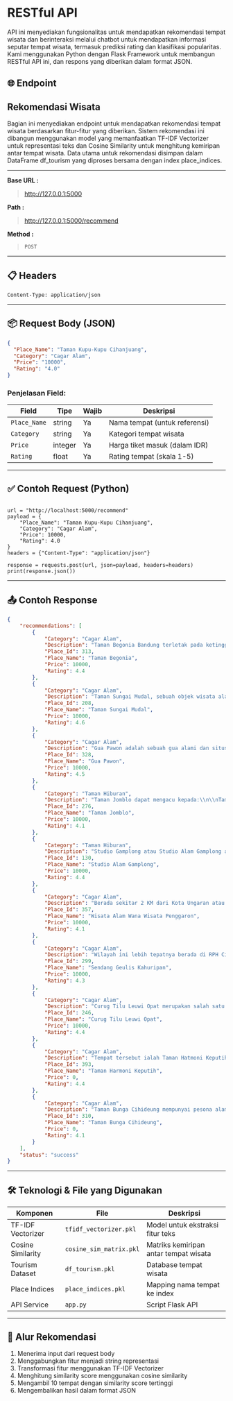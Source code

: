 # RESTful API
API ini menyediakan fungsionalitas untuk mendapatkan rekomendasi tempat wisata dan berinteraksi melalui chatbot untuk mendapatkan informasi seputar tempat wisata, termasuk prediksi rating dan klasifikasi popularitas. Kami menggunakan Python dengan Flask Framework untuk membangun RESTful API ini, dan respons yang diberikan dalam format JSON.

## 🌐 Endpoint

## Rekomendasi Wisata
Bagian ini menyediakan endpoint untuk mendapatkan rekomendasi tempat wisata berdasarkan fitur-fitur yang diberikan. Sistem rekomendasi ini dibangun menggunakan model yang memanfaatkan TF-IDF Vectorizer untuk representasi teks dan Cosine Similarity untuk menghitung kemiripan antar tempat wisata. Data utama untuk rekomendasi disimpan dalam DataFrame df_tourism yang diproses bersama dengan index place_indices.

---

**Base URL :**
> http://127.0.0.1:5000

**Path :**
> http://127.0.0.1:5000/recommend

**Method :**
> `POST`

---

## 📋 Headers

```http
Content-Type: application/json
```

---

## 📦 Request Body (JSON)
```json
{
  "Place_Name": "Taman Kupu-Kupu Cihanjuang",
  "Category": "Cagar Alam",
  "Price": "10000",
  "Rating": "4.0"
}
```

### Penjelasan Field:

| Field         | Tipe     | Wajib | Deskripsi                                  |
|---------------|----------|-------|--------------------------------------------|
| `Place_Name`  | string   | Ya    | Nama tempat (untuk referensi)              |
| `Category`    | string   | Ya    | Kategori tempat wisata                     |
| `Price`       | integer  | Ya    | Harga tiket masuk (dalam IDR)              |
| `Rating`       | float   | Ya    | Rating tempat (skala 1-5)                  |

---

## ✅ Contoh Request (Python)

```import requests

url = "http://localhost:5000/recommend"
payload = {
    "Place_Name": "Taman Kupu-Kupu Cihanjuang",
    "Category": "Cagar Alam",
    "Price": 10000,
    "Rating": 4.0
}
headers = {"Content-Type": "application/json"}

response = requests.post(url, json=payload, headers=headers)
print(response.json())
```

---

## 📤 Contoh Response

```json
{
    "recommendations": [
        {
            "Category": "Cagar Alam",
            "Description": "Taman Begonia Bandung terletak pada ketinggian 1200 meter di atas laut. Selain balinea, ada beraneka jenis bunga lainnya seperti salvia, impatiens, geranium, dan celosia. Saking indahnya banyak orang yang menyebut setara dengan taman Himawari no Sato di Jepang. Bunga Balinea itu sendiri merupakan jenis bunga Begonia yang berasal dari Bali. Tanaman yang cocok ditanam di berbagai cuaca ini akan tumbuh di sepanjang musim. Bunga Balinea adalah tanaman yang sering ditanam di perkebunan dan pekarangan hotel serta taman kota Keistimewaan Taman Bunga Begonia bukan hanya dari keberadaan bunga dan tanaman yang ada, melainkan juga dari tatanan taman yang menarik. Warna-warni taman bunga juga dilengkapi dengan berbagai bentukan yang cocok untuk berfoto-foto. Bahkan memang banyak pengunjung yang datang ke sini hanya untuk mengabadikan keindahan tamannya. Selain itu, karena berada di dataran tinggi, para pengunjung pasti akan nyaman beraktivitas di sana dengan suhu yang sejuk dan menyegarkan.",
            "Place_Id": 313,
            "Place_Name": "Taman Begonia",
            "Price": 10000,
            "Rating": 4.4
        },
        {
            "Category": "Cagar Alam",
            "Description": "Taman Sungai Mudal, sebuah objek wisata alam terbuka yang terletak di Kabupaten Kulon Progo, yang menawarkan pesona sebuah kolam pemandian yang bersumber dari mata air alami. Mata airnya bersumber dari sebuah goa, sehingga kehadiran Taman Sungai Mudal menjadi mengesampingkan kesan angker dari sebuah goa. Apalagi ditambah dengan dukungan fasilitas yang membuat para wisatawan merasa nyaman saat berada di sana. Taman Sungai Mudal menjadi salah-satu wisata Kulon Progo yang selalu menjadi destinasi utama saat liburan tiba. Salah-satu alasan utamanya dikarenakan Taman Sungai Mudal mampu menjadi destinasi wisata keluarga yang menyenangkan.",
            "Place_Id": 208,
            "Place_Name": "Taman Sungai Mudal",
            "Price": 10000,
            "Rating": 4.6
        },
        {
            "Category": "Cagar Alam",
            "Description": "Gua Pawon adalah sebuah gua alami dan situs purbakala yang terletak di Desa Gunung Masigit, Kecamatan Cipatat, Padalarang, Kabupaten Bandung Barat, atau sekitar 25 km arah barat Kota Bandung. Merupakan sebuah tempat yang penting bagi orang Sunda karena di sanalah tempat berkumpulnya sesepuh Sunda yang sekarang menduduki bagian barat pulau Jawa. Di sana pernah ditemukan kerangka manusia purba yang konon adalah nenek moyang orang Sunda (masih diteliti di balai Arkeolog Bandung).\r",
            "Place_Id": 328,
            "Place_Name": "Gua Pawon",
            "Price": 10000,
            "Rating": 4.5
        },
        {
            "Category": "Taman Hiburan",
            "Description": "Taman Jomblo dapat mengacu kepada:\\n\\nTaman Pasupati, sebuah taman yang didirikan oleh Ridwan Kamil di Bandung\\nPedestrian Jomblo, sebuah tempat rekreasi yang didirikan di Jambi\\nTaman Jomblo (Mataram), sebuah taman yang didirikan di Mataram, Nusa Tenggara Barat",
            "Place_Id": 276,
            "Place_Name": "Taman Jomblo",
            "Price": 10000,
            "Rating": 4.1
        },
        {
            "Category": "Taman Hiburan",
            "Description": "Studio Gamplong atau Studio Alam Gamplong adalah sebuah tempat wisata yang terletak di Desa Gamplong, Kecamatan Moyudan, Kabupaten Sleman. Tempat tersebut awalnya adalah tempat pengambilan gambar film Sultan Agung: Tahta, Perjuangan, Cinta dan Bumi Manusia karya Hanung Bramantyo. Tempat tersebut didirikan di atas lahan seluas 2,5 hektar. Tempat tersebut diresmikan oleh Presiden Joko Widodo pada 15 Juli 2018.",
            "Place_Id": 130,
            "Place_Name": "Studio Alam Gamplong",
            "Price": 10000,
            "Rating": 4.4
        },
        {
            "Category": "Cagar Alam",
            "Description": "Berada sekitar 2 KM dari Kota Ungaran atau sekitar 18 KM dari Kota Semarang, Kawasan Wana Wisata Penggaron secara administratif berada di Desa Susukan, Kecamatan Ungaran, Kabupaten semarang. Area ini merupakan salah satu hutan binaan Kesatuan Bisnis Mandiri Wisata, Benih dan Usaha Lain (KBM WBU I) Perum Perhutani Unit I Jateng. Wana Wisata Penggaron atau Wisata Alam Wana Wisata Penggaron merupakan sebuah tempat wisata hutan yang bisa anda gunakan untuk berlibur bersama keluarga anda, salah satunya untuk camping. Tempat ini banyak di jadikan sebagai tempat untuk camping atau berlibur oleh masyarakat Semarang. Wana Wisata Penggaron sebuah hutan yang eksotis, sayangnya surga di kota semarang ini jarang tersentuh mata. Bagi pengunjung yang bertanya kepada penjaga loket, dengan jawaban yang sederhana dan apa adanya “hutan biasa yang sering dipake kemah, tidak ada yang istimewa”, tentunya akan merasa kecewa.",
            "Place_Id": 357,
            "Place_Name": "Wisata Alam Wana Wisata Penggaron",
            "Price": 10000,
            "Rating": 4.1
        },
        {
            "Category": "Cagar Alam",
            "Description": "Wilayah ini lebih tepatnya berada di RPH Cikalong Wetan, BKPH Padalarang Perum Perhutani BKPH Bandung Utara. Dilihat dari kawasannya, mengingatkan saya kepada salah satu objek wisata yang berada di jawa tengah. Lebih tepatnya berada di klaten, Umbul Ponggok namanya. Bagi Sobat Native yang sudah pernah ke Umbul Ponggok, objek wisata sendang ini hampir sama persis. Hanya saja, di kawasan ini digunakan secara serba guna. Maksud dari serba guna adalah. Sumber mata air yang keluar dari objek wisata ini digunakan juga oleh sebagian masyarakat sekitar sebagai tempat mencuci. Tunggu dulu, jangan merasa jijik dahulu. Sumber mata air yang menghasilkan sendang ini hampir setiap menit mengalir air-air bersih.",
            "Place_Id": 299,
            "Place_Name": "Sendang Geulis Kahuripan",
            "Price": 10000,
            "Rating": 4.3
        },
        {
            "Category": "Cagar Alam",
            "Description": "Curug Tilu Leuwi Opat merupakan salah satu wisata curug di Lembang. Tempatnya sendiri cukup luas. Disini ada area outbond, camping, dan tentunya wisata air terjun dan sungai. Area depan berupa lembah dengan sungai jernih. Biasanya outbond, camping, dan permainan dilakukan di area ini. Lokasi curug tilu leuwi opat sebenarnya bertetangga langsung dengan Dusun Bambu lho. Pernah ke dusun bambu? jika naik ke skywalk lutung kasarung, atau mengunjungi area camping, anda bisa melihat lembah yang berbatasan langsung dengan dusun bambu. Nah, lembah itu termasuk ke dalam area wisata curug tilu leuwi opat. Di lembah ini mengalir sungai dengan air jernih yang bersumber dari Situ Lembang.",
            "Place_Id": 246,
            "Place_Name": "Curug Tilu Leuwi Opat",
            "Price": 10000,
            "Rating": 4.4
        },
        {
            "Category": "Cagar Alam",
            "Description": "Tempat tersebut ialah Taman Hatmoni Keputih Surabaya yang memiliki segudang koleksi bunga warna-warni. Dulunya tempat ini merupakan lokasi pembuangan sampah atau TPA, namun kini bertransformasi menjadi sebuah wisata taman yang sangat cantik. Bukan hanya cantik, namun bunga-bunga yang bermekaran di Taman Harmoni terlihat sangat instagramable, sehingga tak heran jika mayoritas pengunjung tempat ini merupakan para kaum kawula muda penggiat sosial media. Lantas berapa sih budget untuk memasuki kawasan Taman Harmoni Surabaya ini? Kamu nggak perlu khawatir, karena harga tiket masuk Taman Harmoni Keputih Surabaya ini gratis. Kamu hanya perlu menyiapkan kocek untuk membayar karcis parkir saja.",
            "Place_Id": 393,
            "Place_Name": "Taman Harmoni Keputih",
            "Price": 0,
            "Rating": 4.4
        },
        {
            "Category": "Cagar Alam",
            "Description": "Taman Bunga Cihideung mempunyai pesona alam yang sederhana namun mampu menghasilkan landscape yang menyita perhatian. Pesona dari kebun / taman bunga ini padahal hanya sebatas tumbuhan sejenis bunga. Lalu ada pula beberapa daya tarik lain sehingga membuat destinasi wisata alam ini masuk ke dalam list wisata Bandung. Salah satunya yaitu area spot foto yang sangat kekinian dan instagramable yang menjadi incaran utama wisatawan remaja. Khususnya bagi para influencer yang sedang mencari latar sempurna untuk sebuah konten.",
            "Place_Id": 310,
            "Place_Name": "Taman Bunga Cihideung",
            "Price": 0,
            "Rating": 4.1
        }
    ],
    "status": "success"
}
```
---
## 🛠️ Teknologi & File yang Digunakan

| Komponen               | File                         | Deskripsi                              |
|------------------------|------------------------------|----------------------------------------|
| TF-IDF Vectorizer      | `tfidf_vectorizer.pkl`       | Model untuk ekstraksi fitur teks       |
| Cosine Similarity	     | `cosine_sim_matrix.pkl`	    | Matriks kemiripan antar tempat wisata  |
| Tourism Dataset	       | `df_tourism.pkl	`           | Database tempat wisata                 |
| Place Indices	         | `place_indices.pkl`          | Mapping nama tempat ke index           |
| API Service            | `app.py`                     | Script Flask API                       |

---

## 🔁 Alur Rekomendasi
1. Menerima input dari request body
2. Menggabungkan fitur menjadi string representasi
3. Transformasi fitur menggunakan TF-IDF Vectorizer
4. Menghitung similarity score menggunakan cosine similarity
5. Mengambil 10 tempat dengan similarity score tertinggi
6. Mengembalikan hasil dalam format JSON












































